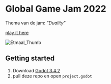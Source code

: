 # Global Game Jam 2022
Thema van de jam: _"Duality"_

[play it here](https://mathijs750.itch.io/etmaal)


![Etmaal_Thumb](https://user-images.githubusercontent.com/4162434/151715184-72fd1227-15e6-4dd9-ac55-a8395d18c70f.png)

## Getting started
1. Download [Godot 3.4.2](https://downloads.tuxfamily.org/godotengine/3.4.2/)
1. pull deze repo en open `project.godot`

